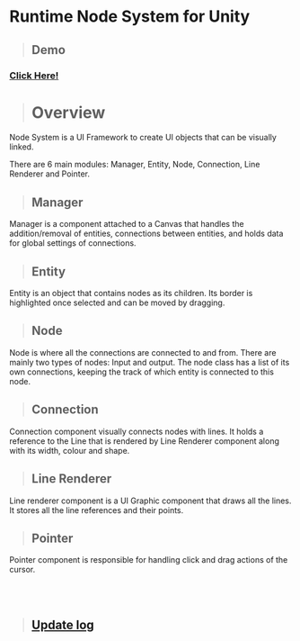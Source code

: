 # Runtime Node System for Unity

> ## Demo
### <a href="https://ysj0828.github.io/NodeSystem_Demo/" target="_blank">Click Here!</a>


> # Overview

Node System is a UI Framework to create UI objects that can be visually linked.

There are 6 main modules: Manager, Entity, Node, Connection, Line Renderer and Pointer.
<br>

> ## Manager

Manager is a component attached to a Canvas that handles the addition/removal of entities, connections between entities, and holds data for global settings of connections.
 
> ## Entity

Entity is an object that contains nodes as its children. Its border is highlighted once selected and can be moved by dragging.
 
> ## Node

Node is where all the connections are connected to and from. There are mainly two types of nodes: Input and output. The node class has a list of its own connections, keeping the track of which entity is connected to this node.
 
> ## Connection

Connection component visually connects nodes with lines. It holds a reference to the Line that is rendered by Line Renderer component along with its width, colour and shape.
 
> ## Line Renderer

Line renderer component is a UI Graphic component that draws all the lines. It stores all the line references and their points.

> ## Pointer

Pointer component is responsible for handling click and drag actions of the cursor.

<br>
<br>

> ## [Update log](./UpdateLog.md)
